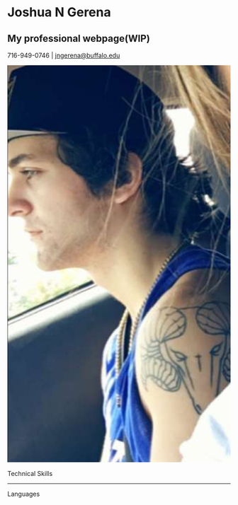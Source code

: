 # Joshua N Gerena
## My professional webpage(WIP)
716-949-0746 | jngerena@buffalo.edu

![alt text](https://github.com/jngerena/jngerena.github.io/blob/master/avis.jpg "This is me!")


Technical Skills

___


Languages
